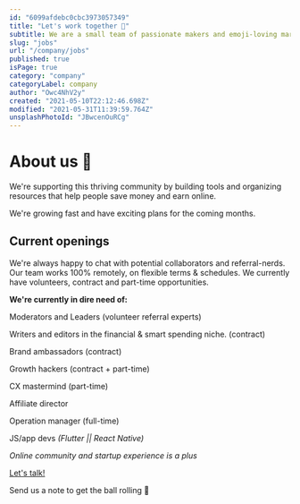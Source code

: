 ```yaml
---
id: "6099afdebc0cbc3973057349"
title: "Let's work together 💯"
subtitle: We are a small team of passionate makers and emoji-loving marketers.
slug: "jobs"
url: "/company/jobs"
published: true
isPage: true
category: "company"
categoryLabel: company
author: "Owc4NhV2y"
created: "2021-05-10T22:12:46.698Z"
modified: "2021-05-31T11:39:59.764Z"
unsplashPhotoId: "JBwcenOuRCg"
---
```

# **About us 🦄**

We're supporting this thriving community by building tools and organizing resources that help people save money and earn online.

We're growing fast and have exciting plans for the coming months.

## **Current openings**

We're always happy to chat with potential collaborators and referral-nerds.
Our team works 100% remotely, on flexible terms & schedules.
We currently have volunteers, contract and part-time opportunities.

**We're currently in dire need of:**

Moderators and Leaders (volunteer referral experts)

Writers and editors in the financial & smart spending niche. (contract)

Brand ambassadors (contract)

Growth hackers (contract + part-time)

CX mastermind (part-time)

Affiliate director

Operation manager (full-time)

JS/app devs *(Flutter || React Native)*

*Online community and startup experience is a plus*

[Let's talk!](mailto:yourfriends@invitation.codes?subject=Working%20together)

Send us a note to get the ball rolling 🎾